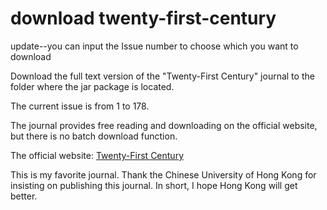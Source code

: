 # download twenty-first-century
<p>
update--you can input the Issue number to choose which you want to download
</p>
<p>
Download the full text version of the "Twenty-First Century" journal to the folder where the jar package is located.
</p>
<p>The current issue is from 1 to 178.<p>
<p>The journal provides free reading and downloading on the official website, but there is no batch download function.</p>
<p>The official website: <a href="http://www.cuhk.edu.hk/ics/21c/zh/introduction.html">Twenty-First Century</a></p>
<p>This is my favorite journal.
   Thank the Chinese University of Hong Kong for insisting on publishing this journal.
   In short, I hope Hong Kong will get better.
</p>
